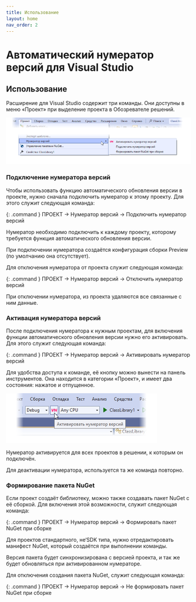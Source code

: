 ```yaml
---
title: Использование
layout: home
nav_order: 2
---
```



# Автоматический нумератор версий для Visual Studio

<!--

-->


## Использование

Расширение для Visual Studio содержит три команды. Они доступны в меню «Проект» при выделение проекта в Обозревателе решений.

![Снимок меню с командами](img/01.png)

### Подключение нумератора версий

Чтобы использовать функцию автоматического обновления версии в проекте, нужно сначала подключить нумератор к этому проекту. Для этого служит следующая команда:

{: .command }
ПРОЕКТ → Нумератор версий → Подключить нумератор версий

Нумератор необходимо подключить к каждому проекту, которому требуется функция автоматического обновления версии.

При подключении нумератора создаётся конфигурация сборки Preview (по умолчанию она отсутствует).

Для отключения нумератора от проекта служит следующая команда:

{: .command }
ПРОЕКТ → Нумератор версий → Отключить нумератор версий

При отключении нумератора, из проекта удаляются все связанные с ним данные.


### Активация нумератора версий

После подключения нумератора к нужным проектам, для включения функции автоматического обновления версии нужно его активировать. Для этого служит следующая команда:

{: .command }
ПРОЕКТ → Нумератор версий → Активировать нумератор версий

Для удобства доступа к команде, её кнопку можно вынести на панель инструментов. Она находится в категории «Проект», и имеет два состояния: нажатое и отпущенное.

![Снимок команды на панели инструментов](img/00.png)

Нумератор активируется для всех проектов в решении, к которым он подключён.

Для деактивации нумератора, используется та же команда повторно.


### Формирование пакета NuGet

Если проект создаёт библиотеку, можно также создавать пакет NuGet с её сборкой. Для включения этой возможности, служит следующая команда:

{: .command }
ПРОЕКТ → Нумератор версий → Формировать пакет NuGet при сборке

Для проектов стандартного, не‘SDK типа, нужно отредактировать манифест NuGet, который создаётся при выполнении команды.

Версия пакета будет синхронизирована с версией проекта, и так же будет обновляться при активированном нумераторе.

Для отключения создания пакета NuGet, служит следующая команда:

{: .command }
ПРОЕКТ → Нумератор версий → Не формировать пакет NuGet при сборке
